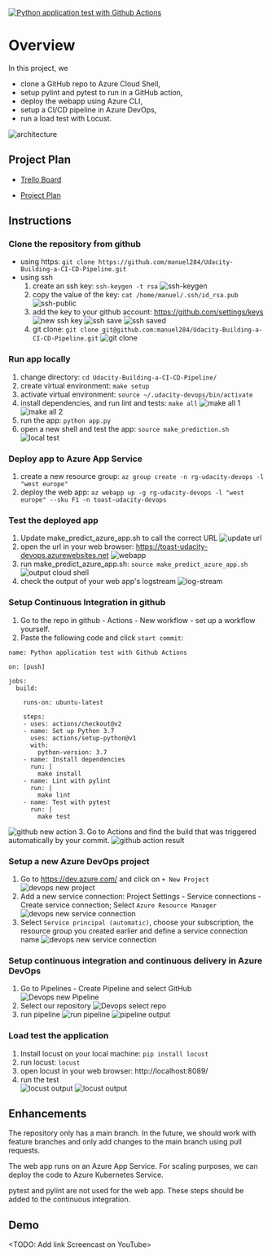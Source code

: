 [![Python application test with Github Actions](https://github.com/manuel284/Udacity-Building-a-CI-CD-Pipeline/actions/workflows/pythonapp.yml/badge.svg)](https://github.com/manuel284/Udacity-Building-a-CI-CD-Pipeline/actions/workflows/pythonapp.yml)

# Overview

In this project, we
* clone a GitHub repo to Azure Cloud Shell,
* setup pylint and pytest to run in a GitHub action,
* deploy the webapp using Azure CLI,
* setup a CI/CD pipeline in Azure DevOps,
* run a load test with Locust.

![architecture](screenshots/ArchitectureDiagram.png)

## Project Plan

* [Trello Board](https://trello.com/b/7E52uJeg/udacity-building-a-ci-cd-pipeline)

* [Project Plan](https://docs.google.com/spreadsheets/d/1upfoYk2llhbB5BGs1W-Y3U2vmln8hDHQUxTRWsh1REw/edit?usp=sharing)

## Instructions

### Clone the repository from github
* using https: `git clone https://github.com/manuel284/Udacity-Building-a-CI-CD-Pipeline.git`
* using ssh
    1. create an ssh key: `ssh-keygen -t rsa`
    ![ssh-keygen](screenshots/11-ssh-keygen.png)
    2. copy the value of the key: `cat /home/manuel/.ssh/id_rsa.pub`
    ![ssh-public](screenshots/12-ssh-public.png)
    3. add the key to your github account: https://github.com/settings/keys ![new ssh key](screenshots/10-ssh-new.png)
    ![ssh save](screenshots/13-ssh-save.png)
    ![ssh saved](screenshots/14-ssh-saved.png)
    4. git clone: `git clone git@github.com:manuel284/Udacity-Building-a-CI-CD-Pipeline.git`
    ![git clone](screenshots/15-git-clone.png)

### Run app locally
1. change directory: `cd Udacity-Building-a-CI-CD-Pipeline/`
2. create virtual environment: `make setup`
3. activate virtual environment: `source ~/.udacity-devops/bin/activate`
4. install dependencies, and run lint and tests: `make all`
![make all 1](screenshots/3-make-all1.png)<br/>
![make all 2](screenshots/4-make-all2.png)
5. run the app: `python app.py`
6. open a new shell and test the app: `source make_prediction.sh`
![local test](screenshots/16-local-test.png)

### Deploy app to Azure App Service
1. create a new resource group: `az group create -n rg-udacity-devops -l "west europe"`
2. deploy the web app: `az webapp up -g rg-udacity-devops -l "west europe" --sku F1 -n toast-udacity-devops`

### Test the deployed app
1. Update make_predict_azure_app.sh to call the correct URL
![update url](screenshots/17-url.png)
3. open the url in your web browser: https://toast-udacity-devops.azurewebsites.net
![webapp](screenshots/9-webapp.png)
2. run make_predict_azure_app.sh: `source make_predict_azure_app.sh`
![output cloud shell](screenshots/7-output-cloudshell.png)
3. check the output of your web app's logstream
![log-stream](screenshots/6-log-stream.png)

### Setup Continuous Integration in github
1. Go to the repo in github - Actions - New workflow - set up a workflow yourself.
2. Paste the following code and click `start commit`:
```
name: Python application test with Github Actions

on: [push]

jobs:
  build:

    runs-on: ubuntu-latest

    steps:
    - uses: actions/checkout@v2
    - name: Set up Python 3.7
      uses: actions/setup-python@v1
      with:
        python-version: 3.7
    - name: Install dependencies
      run: |
        make install
    - name: Lint with pylint
      run: |
        make lint
    - name: Test with pytest
      run: |
        make test
```
![github new action](screenshots/21-github-action-create.png)
3. Go to Actions and find the build that was triggered automatically by your commit.
![github action result](screenshots/22-github-action-result.png)

### Setup a new Azure DevOps project
1. Go to https://dev.azure.com/ and click on `+ New Project`
![devops new project](screenshots/18-azuredevops-new.png)
2. Add a new service connection: Project Settings - Service connections - Create service connection; Select `Azure Resource Manager`
![devops new service connection](screenshots/19-devops-sc.png)
3. Select `Service principal (automatic)`, choose your subscription, the resource group you created earlier and define a service connection name
![devops new service connection](screenshots/20-devops-sc2.png)

### Setup continuous integration and continuous delivery in Azure DevOps
1. Go to Pipelines - Create Pipeline and select GitHub
![Devops new Pipeline](screenshots/23-devops-create-pipeline.png)
2. Select our repository
![Devops select repo](screenshots/24-devops-select-repo.png)
3. run pipeline
![run pipeline](screenshots/25-devops-pipeline.png)
![pipeline output](screenshots/8-devops-pipeline.png)


### Load test the application
1. Install locust on your local machine: `pip install locust`
2. run locust: `locust`
3. open locust in your web browser: http://localhost:8089/
4. run the test<br/>
![locust output](screenshots/26-locust-input.png)
![locust output](screenshots/27-locust-output.png)


## Enhancements

The repository only has a main branch. In the future, we should work with feature branches and only add changes to the main branch using pull requests.

The web app runs on an Azure App Service. For scaling purposes, we can deploy the code to Azure Kubernetes Service.

pytest and pylint are not used for the web app. These steps should be added to the continuous integration.

## Demo 

<TODO: Add link Screencast on YouTube>


